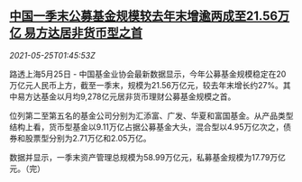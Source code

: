<!--1621908062000-->
[中国一季末公募基金规模较去年末增逾两成至21.56万亿 易方达居非货币型之首](https://cn.reuters.com/article/china-mutual-funds-0525-tues-idCNKCS2D6043)
------

<div><i>2021-05-25T01:45:53Z</i></div><p>路透上海5月25日 - 中国基金业协会最新数据显示，今年公募基金规模稳定在20万亿元人民币上方，截至一季末，规模为21.56万亿元，较去年末增长约27%。其中易方达基金以月均9,278亿元居非货币理财公募基金规模之首。</p><p>位列第二至第五名的基金公司分别为汇添富、广发、华夏和富国基金。从产品类型结构上看，货币型基金以9.11万亿占据公募基金大头，混合型以4.95万亿次之，债券和股票型分别为2.71万亿和2.05万亿。</p><p>数据并显示，一季末资产管理总规模为58.99万亿元，私募基金规模为17.79万亿元。（完）</p>
